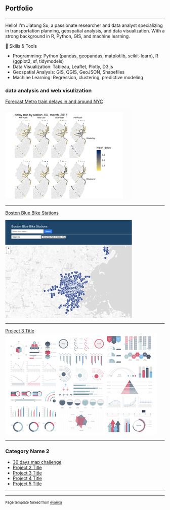 ## Portfolio

---

Hello! I'm Jiatong Su, a passionate researcher and data analyst specializing in transportation planning, geospatial analysis, and data visualization. With a strong background in R, Python, GIS, and machine learning.

🚀 Skills & Tools

- Programming: Python (pandas, geopandas, matplotlib, scikit-learn), R (ggplot2, sf, tidymodels)
- Data Visualization: Tableau, Leaflet, Plotly, D3.js
- Geospatial Analysis: GIS, QGIS, GeoJSON, Shapefiles
- Machine Learning: Regression, clustering, predictive modeling

### data analysis and web visulization


[Forecast Metro train delays in and around NYC](https://sujiatong.github.io/Forecast_Metro_train_delays/ppa_final.html)

<img src="images/delay_NJ.png?raw=true" width="400"/>

---
[Boston Blue Bike Stations](https://sujiatong.github.io/Boston_bike_dashboard/boston_bike/index.html)  

<img src="images/blue_bike.png?raw=true" width="400"/>


---
[Project 3 Title](http://example.com/)
<img src="images/dummy_thumbnail.jpg?raw=true"/>

---

### Category Name 2

- [30 days map challenge](http://example.com/)
- [Project 2 Title](http://example.com/)
- [Project 3 Title](http://example.com/)
- [Project 4 Title](http://example.com/)
- [Project 5 Title](http://example.com/)

---




---
<p style="font-size:11px">Page template forked from <a href="https://github.com/evanca/quick-portfolio">evanca</a></p>
<!-- Remove above link if you don't want to attibute -->
